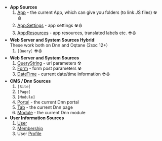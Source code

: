 
* **App Sources**
  1. [App](xref:Basics.LookUp.App) - the current App, which can give you folders (to link JS files) ☢🩸
  1. [App:Settings](xref:Basics.LookUp.App#appsettings-tokens) - app settings ☢🩸
  1. [App:Resources](xref:Basics.LookUp.App#appresources-tokens) - app resources, translated labels etc. ☢🩸
* **Web Server and System Sources Hybrid**  
  These work both on Dnn and Oqtane (2sxc 12+)
  1. `[Query]` ☢🩸
* **Web Server and System Sources**
  1. [QueryString](xref:Basics.LookUp.Web#querystring-tokens) - url parameters ☢
  1. [Form](xref:Basics.LookUp.Web#form-tokens) - form post parameters ☢
  1. [DateTime](xref:Basics.LookUp.DateTime) - current date/time information ☢🩸
* **CMS / Dnn Sources**
  1. `[Site]`
  1. `[Page]`
  1. `[Module]`
  1. [Portal](xref:Basics.LookUp.Dnn#portal-tokens) - the current Dnn portal
  1. [Tab](xref:Basics.LookUp.Dnn#tab-tokens) - the current Dnn page
  1. [Module](xref:Basics.LookUp.Dnn#module-tokens) - the current Dnn module
* **User Information Sources**
  1. [User](xref:Basics.LookUp.User#user-tokens)
  1. [Membership](xref:Basics.LookUp.User#membership-tokens)
  1. User [Profile](xref:Basics.LookUp.User#user-profile-tokens)
